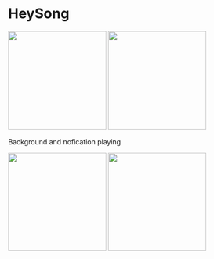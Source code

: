 # HeySong
<p float="left">
<img src="https://user-images.githubusercontent.com/115087373/228297863-3a01d0bd-1481-40c5-9d60-76d392fcb0b9.gif" width="200">
<img src="https://user-images.githubusercontent.com/115087373/228465022-081d7f4d-b23f-4380-809b-694b894c98a6.gif" width="200">
</p>

Background and nofication playing
<p float="left">
<img src="https://user-images.githubusercontent.com/115087373/228465149-219f1036-df73-4e3a-bcdd-04e3504082ad.png" width="200">
<img src="https://user-images.githubusercontent.com/115087373/228465288-9ea6e8a8-706b-41c1-9eb4-a321e90abf12.png" width="200">
</p>
